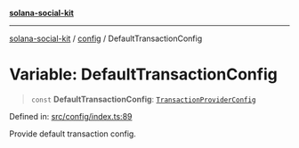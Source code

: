 [**solana-social-kit**](../../README.md)

***

[solana-social-kit](../../README.md) / [config](../README.md) / DefaultTransactionConfig

# Variable: DefaultTransactionConfig

> `const` **DefaultTransactionConfig**: [`TransactionProviderConfig`](../interfaces/TransactionProviderConfig.md)

Defined in: [src/config/index.ts:89](https://github.com/SendArcade/solana-social-starter/blob/03568260ca96ed63f77049843c721de1cb011893/src/config/index.ts#L89)

Provide default transaction config.

